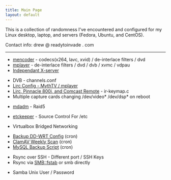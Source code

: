 ```yaml
---
title: Main Page
layout: default
---
```


This is a collection of randomness I've encountered and configured for
my Linux desktop, laptop, and servers (Fedora, Ubuntu, and CentOS).

Contact info: drew @ readytoinvade . com

------------------------------------------------------------------------

-   [mencoder](mencoder "wikilink") - codecs(x264, lavc, xvid) /
    de-interlace filters / dvd
-   [mplayer](mplayer "wikilink") - de-interlace filters / dvd / dvb /
    xvmc / vdpau
-   [Independant X-server](Independant_X-server "wikilink")

<!-- -->

-   DVB - channels.conf
-   [Lirc Config - MythTV /
    mplayer](Lirc_Config_-_MythTV_/_mplayer "wikilink")
-   [Lirc, Pinnacle 800i, and Comcast
    Remote](Lirc,_Pinnacle_800i,_and_Comcast_Remote "wikilink") -
    ir-keymap.c
-   Multiple capture cards changing /dev/video\* /dev/dsp\* on reboot

<!-- -->

-   [mdadm](mdadm "wikilink") - Raid5

<!-- -->

-   [etckeeper](etckeeper "wikilink") - Source Control For /etc

<!-- -->

-   Virtualbox Bridged Networking

<!-- -->

-   [Backup DD-WRT Config](Backup_DD-WRT_Config "wikilink") (cron)
-   [ClamAV Weekly Scan](ClamAV_Weekly_Scan "wikilink") (cron)
-   [MySQL Backup Script](MySQL_Backup_Script "wikilink") (cron)

<!-- -->

-   Rsync over SSH - Different port / SSH Keys
-   Rsync via <SMB::fstab> or smb directly

<!-- -->

-   Samba Unix User / Password

